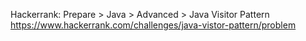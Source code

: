 Hackerrank: Prepare > Java > Advanced > Java Visitor Pattern
https://www.hackerrank.com/challenges/java-vistor-pattern/problem
